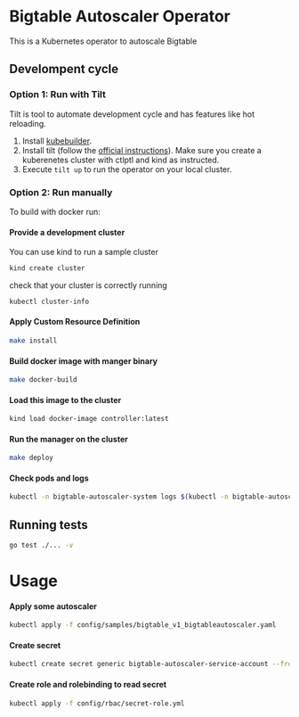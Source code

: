 # Bigtable Autoscaler Operator
This is a Kubernetes operator to autoscale Bigtable

## Develompent cycle

### Option 1: Run with Tilt

Tilt is tool to automate development cycle and has features like hot reloading.

1. Install [kubebuilder](https://book.kubebuilder.io/quick-start.html#installation).
2. Install tilt (follow the [official instructions](https://docs.tilt.dev/install.html)). Make sure you create a kuberenetes cluster with ctlptl and kind as instructed.
3. Execute `tilt up` to run the operator on your local cluster.

### Option 2: Run manually

To build with docker run:

#### Provide a development cluster

You can use kind to run a sample cluster

```sh
kind create cluster
```

check that your cluster is correctly running

```sh
kubectl cluster-info
```

#### Apply Custom Resource Definition
```sh
make install
```

#### Build docker image with manger binary
``` sh
make docker-build
```

#### Load this image to the cluster
```sh
kind load docker-image controller:latest
```

#### Run the manager on the cluster
```sh
make deploy
```

#### Check pods and logs
```sh
kubectl -n bigtable-autoscaler-system logs $(kubectl -n bigtable-autoscaler-system get pods | tail -n1 | cut -d ' ' -f1) --all-containers
```

## Running tests
```sh
go test ./... -v
```

# Usage

#### Apply some autoscaler
```sh
kubectl apply -f config/samples/bigtable_v1_bigtableautoscaler.yaml
```

#### Create secret
```sh
kubectl create secret generic bigtable-autoscaler-service-account --from-file=service-account=./your_service_account.json
```

#### Create role and rolebinding to read secret
```sh
kubectl apply -f config/rbac/secret-role.yml
```


